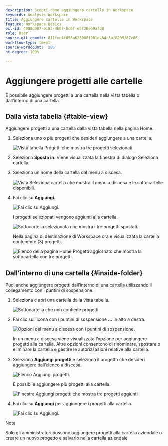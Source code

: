 ```yaml
---
description: Scopri come aggiungere cartelle in Workspace
keywords: Analysis Workspace
title: Aggiungere cartelle in Workspace
feature: Workspace Basics
exl-id: 4008d087-e183-4b07-bc6f-e5f30e69afd8
role: User
source-git-commit: 811fce4f056a6280081901e484c3af8209f87c06
workflow-type: tm+mt
source-wordcount: '286'
ht-degree: 100%

---
```


# Aggiungere progetti alle cartelle

È possibile aggiungere progetti a una cartella nella vista tabella o dall’interno di una cartella.

## Dalla vista tabella {#table-view}

Aggiungere progetti a una cartella dalla vista tabella nella pagina Home.

1. Seleziona uno o più progetti che desideri aggiungere a una cartella.

   ![Vista tabella Progetti che mostra tre progetti selezionati.](/help/analysis-workspace/build-workspace-project/assets/move-tv-selected.png)

1. Seleziona **Sposta in**. Viene visualizzata la finestra di dialogo Seleziona cartella.

1. Seleziona un nome della cartella dal menu a discesa.

   ![Vista Seleziona cartella che mostra il menu a discesa e le sottocartelle disponibili.](/help/analysis-workspace/build-workspace-project/assets/move-select-folder.png)

1. Fai clic su **Aggiungi**.

   ![Fai clic su Aggiungi.](/help/analysis-workspace/build-workspace-project/assets/move-add.png)

   I progetti selezionati vengono aggiunti alla cartella.

   ![Sottocartella selezionata che mostra i tre progetti spostati.](/help/analysis-workspace/build-workspace-project/assets/move-projects-added.png)

   Nella pagina di destinazione di Workspace ora è visualizzata la cartella contenente (3) progetti.

   ![Elenco della pagina Home Progetti aggiornato che mostra la sottocartella con tre progetti.](/help/analysis-workspace/build-workspace-project/assets/move-folders-updated.png)

## Dall’interno di una cartella {#inside-folder}

Puoi anche aggiungere progetti dall’interno di una cartella utilizzando il collegamento con i puntini di sospensione.

1. Seleziona e apri una cartella dalla vista tabella.

   ![Sottocartella che non contiene progetti](/help/analysis-workspace/build-workspace-project/assets/move-open-folder.png)

1. Fai clic sull’icona con i puntini di sospensione **...** in alto a destra.

   ![Opzioni del menu a discesa con i puntini di sospensione.](/help/analysis-workspace/build-workspace-project/assets/add-projects-elipsis.png)

   In un menu a discesa viene visualizzata l’opzione per aggiungere progetti alla cartella. Altre opzioni consentono di rinominare, spostare o eliminare la cartella e gestire le autorizzazioni relative alla cartella.

1. Seleziona **Aggiungi progetti** e seleziona il progetto che desideri aggiungere dall’elenco a discesa.

   ![Elenco Aggiungi progetti.](/help/analysis-workspace/build-workspace-project/assets/select-add-projects.png)

   È possibile aggiungere più progetti alla cartella.

   ![Finestra Aggiungi progetti che mostra tre progetti aggiunti](/help/analysis-workspace/build-workspace-project/assets/move-add-multiple-projects.png)

1. Fai clic su **Aggiungi** per aggiungere i progetti alla cartella.

   ![Fai clic su Aggiungi.](/help/analysis-workspace/build-workspace-project/assets/move-added-items.png)


>[!NOTE]
>
>Solo gli amministratori possono aggiungere progetti alla cartella aziendale o creare un nuovo progetto e salvarlo nella cartella aziendale
